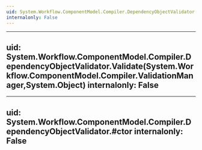 ```yaml
---
uid: System.Workflow.ComponentModel.Compiler.DependencyObjectValidator
internalonly: False
---
```


---
uid: System.Workflow.ComponentModel.Compiler.DependencyObjectValidator.Validate(System.Workflow.ComponentModel.Compiler.ValidationManager,System.Object)
internalonly: False
---

---
uid: System.Workflow.ComponentModel.Compiler.DependencyObjectValidator.#ctor
internalonly: False
---
